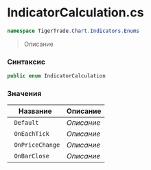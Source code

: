 
# IndicatorCalculation.cs
```csharp
namespace TigerTrade.Chart.Indicators.Enums
```



> Описание

### Синтаксис
```csharp
public enum IndicatorCalculation
```


### Значения
| Название | Описание |
| --- | --- |
| ` Default` | *Описание* |
| ` OnEachTick` | *Описание* |
| ` OnPriceChange` | *Описание* |
| ` OnBarClose` | *Описание* |



